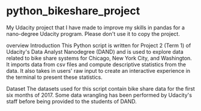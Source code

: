 # python_bikeshare_project
My Udacity project that I have made to improve my skills in pandas for a nano-degree Udacity program. Please don't use it to copy the project.

overview
Introduction
This Python script is written for Project 2 (Term 1) of Udacity's Data Analyst Nanodegree (DAND) and is used to explore data related to bike share systems for Chicago, New York City, and Washington. It imports data from csv files and compute descriptive statistics from the data. It also takes in users' raw input to create an interactive experience in the terminal to present these statistics.

Dataset
The datasets used for this script contain bike share data for the first six months of 2017. Some data wrangling has been performed by Udacity's staff before being provided to the students of DAND.

